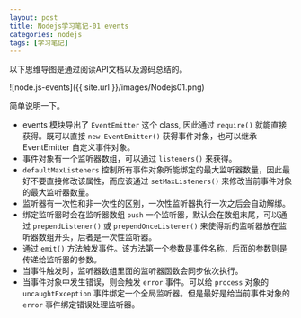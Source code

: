 ```yaml
---
layout: post
title: Nodejs学习笔记-01 events
categories: nodejs
tags: [学习笔记]
---
```


以下思维导图是通过阅读API文档以及源码总结的。

![node.js-events]({{ site.url }}/images/Nodejs01.png)

<!--more-->

简单说明一下。

 - events 模块导出了 `EventEmitter` 这个 class, 因此通过 `require()` 就能直接获得。既可以直接 `new EventEmitter()` 获得事件对象，也可以继承 EventEmitter 自定义事件对象。
 - 事件对象有一个监听器数组，可以通过 `listeners()` 来获得。
 - `defaultMaxListeners` 控制所有事件对象所能绑定的最大监听器数量，因此最好不要直接修改该属性，而应该通过 `setMaxListeners()` 来修改当前事件对象的最大监听器数量。
 - 监听器有一次性和非一次性的区别，一次性监听器执行一次之后会自动解绑。
 - 绑定监听器时会在监听器数组 `push` 一个监听器，默认会在数组末尾，可以通过 `prependListener()` 或 `prependOnceListener()` 来使得新的监听器放在监听器数组开头，后者是一次性监听器。
 - 通过 `emit()` 方法触发事件。该方法第一个参数是事件名称，后面的参数则是传递给监听器的参数。
 - 当事件触发时，监听器数组里面的监听器函数会同步依次执行。
 - 当事件对象中发生错误，则会触发 `error` 事件。可以给 `process` 对象的 `uncaughtException` 事件绑定一个全局监听器。但是最好是给当前事件对象的 `error` 事件绑定错误处理监听器。

